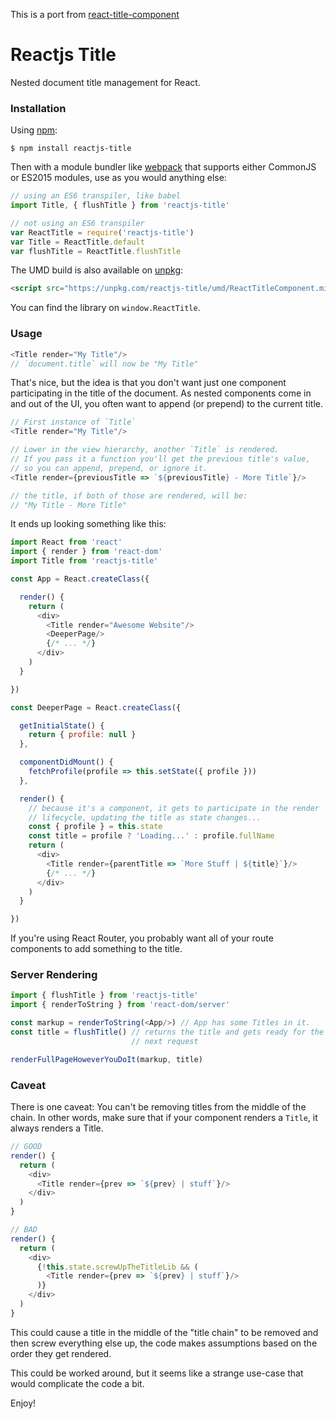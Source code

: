 This is a port from [react-title-component](https://github.com/ryanflorence/react-title-component)

Reactjs Title
=====================

Nested document title management for React.

### Installation

Using [npm](https://www.npmjs.com/):

    $ npm install reactjs-title

Then with a module bundler like [webpack](https://webpack.github.io/) that supports either CommonJS or ES2015 modules, use as you would anything else:

```js
// using an ES6 transpiler, like babel
import Title, { flushTitle } from 'reactjs-title'

// not using an ES6 transpiler
var ReactTitle = require('reactjs-title')
var Title = ReactTitle.default
var flushTitle = ReactTitle.flushTitle
```

The UMD build is also available on [unpkg](https://unpkg.com):

```html
<script src="https://unpkg.com/reactjs-title/umd/ReactTitleComponent.min.js"></script>
```

You can find the library on `window.ReactTitle`.

### Usage

```js
<Title render="My Title"/>
// `document.title` will now be "My Title"
```

That's nice, but the idea is that you don't want just one component
participating in the title of the document. As nested components come in
and out of the UI, you often want to append (or prepend) to the current
title.

```js
// First instance of `Title`
<Title render="My Title"/>

// Lower in the view hierarchy, another `Title` is rendered.
// If you pass it a function you'll get the previous title's value,
// so you can append, prepend, or ignore it.
<Title render={previousTitle => `${previousTitle} - More Title`}/>

// the title, if both of those are rendered, will be:
// "My Title - More Title"
```

It ends up looking something like this:

```js
import React from 'react'
import { render } from 'react-dom'
import Title from 'reactjs-title'

const App = React.createClass({

  render() {
    return (
      <div>
        <Title render="Awesome Website"/>
        <DeeperPage/>
        {/* ... */}
      </div>
    )
  }

})

const DeeperPage = React.createClass({

  getInitialState() {
    return { profile: null }
  },

  componentDidMount() {
    fetchProfile(profile => this.setState({ profile }))
  },

  render() {
    // because it's a component, it gets to participate in the render
    // lifecycle, updating the title as state changes...
    const { profile } = this.state
    const title = profile ? 'Loading...' : profile.fullName
    return (
      <div>
        <Title render={parentTitle => `More Stuff | ${title}`}/>
        {/* ... */}
      </div>
    )
  }

})
```

If you're using React Router, you probably want all of your route
components to add something to the title.

### Server Rendering

```js
import { flushTitle } from 'reactjs-title'
import { renderToString } from 'react-dom/server'

const markup = renderToString(<App/>) // App has some Titles in it.
const title = flushTitle() // returns the title and gets ready for the
                           // next request

renderFullPageHoweverYouDoIt(markup, title)
```

### Caveat

There is one caveat: You can't be removing titles from the middle of the
chain.  In other words, make sure that if your component renders a
`Title`, it always renders a Title.

```js
// GOOD
render() {
  return (
    <div>
      <Title render={prev => `${prev} | stuff`}/>
    </div>
  )
}

// BAD
render() {
  return (
    <div>
      {!this.state.screwUpTheTitleLib && (
        <Title render={prev => `${prev} | stuff`}/>
      )}
    </div>
  )
}
```

This could cause a title in the middle of the "title chain" to be
removed and then screw everything else up, the code makes assumptions
based on the order they get rendered.

This could be worked around, but it seems like a strange use-case that
would complicate the code a bit.

Enjoy!

